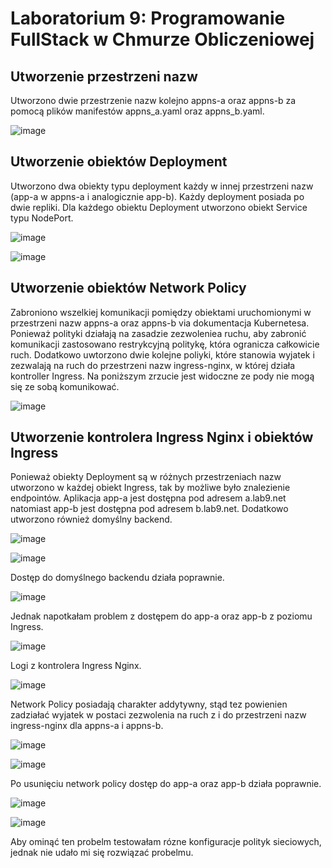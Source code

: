 # Laboratorium 9: Programowanie FullStack w Chmurze Obliczeniowej 

## Utworzenie przestrzeni nazw
Utworzono dwie przestrzenie nazw kolejno appns-a oraz appns-b za pomocą plików manifestów appns_a.yaml oraz appns_b.yaml. 

![image](https://github.com/user-attachments/assets/c195603c-36c8-48d0-acbe-841071416118)

## Utworzenie obiektów Deployment
Utworzono dwa obiekty typu deployment każdy w innej przestrzeni nazw (app-a w appns-a i analogicznie app-b). Każdy deployment posiada po dwie repliki. Dla każdego obiektu Deployment utworzono obiekt Service typu NodePort.

![image](https://github.com/user-attachments/assets/0e0a4798-26d9-463e-be83-919ce2aa547c)

![image](https://github.com/user-attachments/assets/fe7ca51d-2eb2-4c2d-88b7-583375cdf72a)

## Utworzenie obiektów Network Policy
Zabroniono wszelkiej komunikacji pomiędzy obiektami uruchomionymi w przestrzeni nazw appns-a oraz appns-b via dokumentacja Kubernetesa. Ponieważ polityki działają na zasadzie zezwoleniea ruchu, aby zabronić komunikacji zastosowano restrykcyjną politykę, która ogranicza całkowicie ruch. Dodatkowo uwtorzono dwie kolejne poliyki, które stanowia wyjatek i zezwalają na ruch do przestrzeni nazw ingress-nginx, w której działa kontroller Ingress. Na poniższym zrzucie jest widoczne ze pody nie mogą się ze sobą komunikować.

![image](https://github.com/user-attachments/assets/036440ab-4cfd-47c3-8582-213f57abe691)

## Utworzenie kontrolera Ingress Nginx i obiektów Ingress
Ponieważ obiekty Deployment są w różnych przestrzeniach nazw utworzono w każdej obiekt Ingress, tak by możliwe było znalezienie endpointów. Aplikacja app-a jest dostępna pod adresem a.lab9.net
natomiast app-b jest dostępna pod adresem b.lab9.net. Dodatkowo utworzono również domyślny backend.

![image](https://github.com/user-attachments/assets/4db68b06-bd65-49d7-b636-7adceb58a81f)

![image](https://github.com/user-attachments/assets/d97d56de-8515-4db9-8247-1f816af530c1)

Dostęp do domyślnego backendu działa poprawnie.

![image](https://github.com/user-attachments/assets/2a93da27-2032-4434-ac5d-f96bb13b1980)

Jednak napotkałam problem z dostępem do app-a oraz app-b z poziomu Ingress.

![image](https://github.com/user-attachments/assets/b2eb5f66-21c3-404c-8ec4-0240ee8ebd86)

Logi z kontrolera Ingress Nginx.

![image](https://github.com/user-attachments/assets/3fb1c769-78a2-451d-a486-1a1096a3b5ca)

Network Policy posiadają charakter addytywny, stąd tez powienien zadziałać wyjatek w postaci zezwolenia na ruch z i do przestrzeni nazw ingress-nginx dla appns-a i appns-b. 

![image](https://github.com/user-attachments/assets/1c28127e-bcbd-4e6a-8337-60cf12a377a3)

![image](https://github.com/user-attachments/assets/3890e7b3-e84b-489a-98d7-90811f20c413)

Po usunięciu network policy dostęp do app-a oraz app-b działa poprawnie.

![image](https://github.com/user-attachments/assets/762664d0-89a2-49bd-86cd-229e96ced6e7)

![image](https://github.com/user-attachments/assets/7c665322-b6b1-4f38-8483-72b3fd977c37)

Aby ominąć ten probelm testowałam rózne konfiguracje polityk sieciowych, jednak nie udało mi się rozwiązać probelmu.






